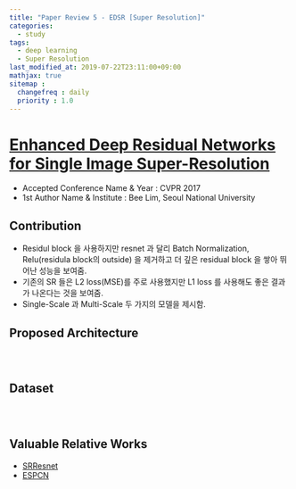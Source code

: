 ```yaml
---
title: "Paper Review 5 - EDSR [Super Resolution]"
categories:
  - study
tags:
  - deep learning
  - Super Resolution
last_modified_at: 2019-07-22T23:11:00+09:00
mathjax: true
sitemap :
  changefreq : daily
  priority : 1.0
---
```


# [Enhanced Deep Residual Networks for Single Image Super-Resolution](https://arxiv.org/pdf/1707.02921v1.pdf)

- Accepted Conference Name & Year : CVPR 2017
- 1st Author Name & Institute : Bee Lim, Seoul National University

## Contribution

- Residul block 을 사용하지만 resnet 과 달리 Batch Normalization, Relu(residula block의 outside) 을 제거하고 더 깊은 residual block 을 쌓아 뛰어난 성능을 보여줌.
- 기존의 SR 들은 L2 loss(MSE)를 주로 사용했지만 L1 loss 를 사용해도 좋은 결과가 나온다는 것을 보여줌.
- Single-Scale 과 Multi-Scale 두 가지의 모델을 제시함.

## Proposed Architecture
<figure class="align-center">
  <img src="{{ site.url }}{{ site.baseurl }}/assets/post_images/2019-09-22-Paper-Review-4-SRResnet-SRGAN-Super-Resolution/Untitled-1cdff0f9-1ddc-45ca-ac23-8b8981d74545.png" alt="">
</figure> 
<figure class="align-center">
  <img src="{{ site.url }}{{ site.baseurl }}/assets/post_images/2019-09-22-Paper-Review-4-SRResnet-SRGAN-Super-Resolution/Untitled-52fb0b7e-4aa4-4895-8ba3-dfe6a0b1fda7.png" alt="">
</figure> 
<figure class="align-center">
  <img src="{{ site.url }}{{ site.baseurl }}/assets/post_images/2019-09-22-Paper-Review-4-SRResnet-SRGAN-Super-Resolution/Untitled-d3b4bdc6-96d0-4229-8aae-f63843f82c46.png" alt="">
</figure> 

## Dataset
<figure class="align-center">
  <img src="{{ site.url }}{{ site.baseurl }}/assets/post_images/2019-09-22-Paper-Review-4-SRResnet-SRGAN-Super-Resolution/Untitled-d70c90d1-4909-49b0-bea2-7668bb691082.png" alt="">
</figure> 
<figure class="align-center">
  <img src="{{ site.url }}{{ site.baseurl }}/assets/post_images/2019-09-22-Paper-Review-4-SRResnet-SRGAN-Super-Resolution/Untitled-885f26ef-1b00-4f2a-baa7-e145c00fa38c.png" alt="">
</figure> 
<figure class="align-center">
  <img src="{{ site.url }}{{ site.baseurl }}/assets/post_images/2019-09-22-Paper-Review-4-SRResnet-SRGAN-Super-Resolution/Untitled-b5bdce8a-18a5-4a41-bf1c-7c5985421ceb.png" alt="">
</figure> 

## Valuable Relative Works
- [SRResnet](https://arxiv.org/pdf/1609.04802.pdf)
- [ESPCN](https://arxiv.org/pdf/1609.05158)
